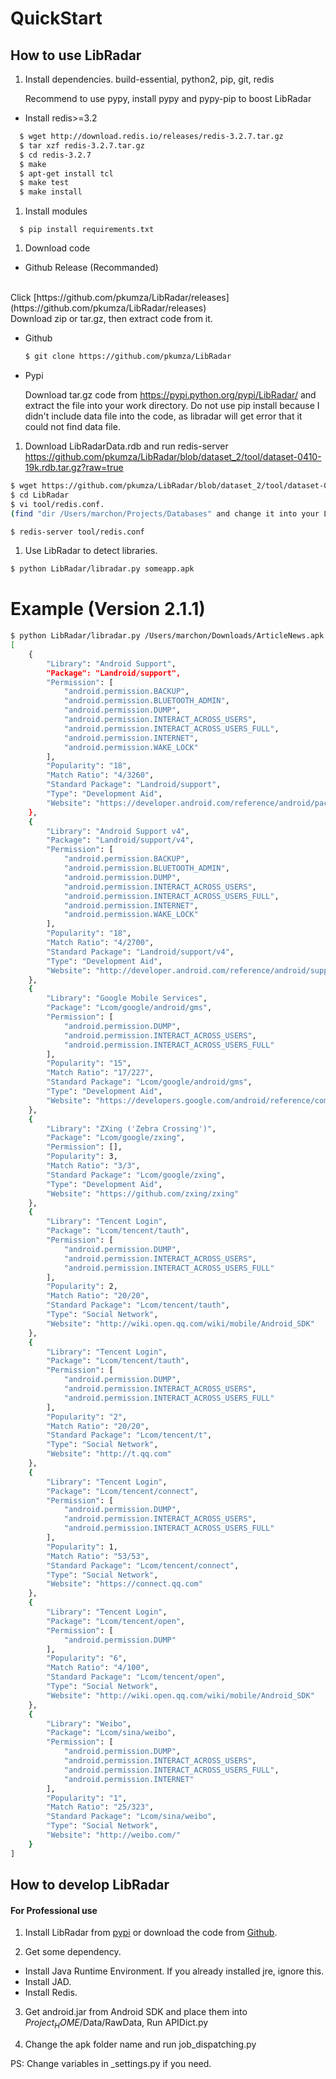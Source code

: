 # QuickStart

## How to use LibRadar

1. Install dependencies. build-essential, python2, pip, git, redis

   Recommend to use pypy, install pypy and pypy-pip to boost LibRadar

  - Install redis>=3.2
  ```bash
    $ wget http://download.redis.io/releases/redis-3.2.7.tar.gz
	$ tar xzf redis-3.2.7.tar.gz
	$ cd redis-3.2.7
	$ make
	$ apt-get install tcl
	$ make test
	$ make install
  ```

1. Install modules

  ```
    $ pip install requirements.txt
  ```

1. Download code

 * Github Release (Recommanded)
 <br/>
 Click [https://github.com/pkumza/LibRadar/releases](https://github.com/pkumza/LibRadar/releases)
 <br/>
 Download zip or tar.gz, then extract code from it.

 - Github
   ```bash
   $ git clone https://github.com/pkumza/LibRadar
   ```

 - Pypi

   Download tar.gz code from https://pypi.python.org/pypi/LibRadar/ and extract the file into your work directory.
   Do not use pip install because I didn't include data file into the code, as libradar will get error that it could not
   find data file.

1. Download LibRadarData.rdb and run redis-server
  https://github.com/pkumza/LibRadar/blob/dataset_2/tool/dataset-0410-19k.rdb.tar.gz?raw=true

  ```bash
  $ wget https://github.com/pkumza/LibRadar/blob/dataset_2/tool/dataset-0410-19k.rdb.tar.gz?raw=true
  $ cd LibRadar
  $ vi tool/redis.conf.
  (find "dir /Users/marchon/Projects/Databases" and change it into your LibRadarData.rdb path.)

  $ redis-server tool/redis.conf
  ```
1. Use LibRadar to detect libraries.

  ```bash
  $ python LibRadar/libradar.py someapp.apk
  ```

# Example (Version 2.1.1)

```bash
$ python LibRadar/libradar.py /Users/marchon/Downloads/ArticleNews.apk
[
    {
        "Library": "Android Support",
        "Package": "Landroid/support",
        "Permission": [
            "android.permission.BACKUP",
            "android.permission.BLUETOOTH_ADMIN",
            "android.permission.DUMP",
            "android.permission.INTERACT_ACROSS_USERS",
            "android.permission.INTERACT_ACROSS_USERS_FULL",
            "android.permission.INTERNET",
            "android.permission.WAKE_LOCK"
        ],
        "Popularity": "18",
        "Match Ratio": "4/3260",
        "Standard Package": "Landroid/support",
        "Type": "Development Aid",
        "Website": "https://developer.android.com/reference/android/package-summary.html"
    },
    {
        "Library": "Android Support v4",
        "Package": "Landroid/support/v4",
        "Permission": [
            "android.permission.BACKUP",
            "android.permission.BLUETOOTH_ADMIN",
            "android.permission.DUMP",
            "android.permission.INTERACT_ACROSS_USERS",
            "android.permission.INTERACT_ACROSS_USERS_FULL",
            "android.permission.INTERNET",
            "android.permission.WAKE_LOCK"
        ],
        "Popularity": "18",
        "Match Ratio": "4/2700",
        "Standard Package": "Landroid/support/v4",
        "Type": "Development Aid",
        "Website": "http://developer.android.com/reference/android/support/v4/app/package-summary.html"
    },
    {
        "Library": "Google Mobile Services",
        "Package": "Lcom/google/android/gms",
        "Permission": [
            "android.permission.DUMP",
            "android.permission.INTERACT_ACROSS_USERS",
            "android.permission.INTERACT_ACROSS_USERS_FULL"
        ],
        "Popularity": "15",
        "Match Ratio": "17/227",
        "Standard Package": "Lcom/google/android/gms",
        "Type": "Development Aid",
        "Website": "https://developers.google.com/android/reference/com/google/android/gms/package-summary"
    },
    {
        "Library": "ZXing ('Zebra Crossing')",
        "Package": "Lcom/google/zxing",
        "Permission": [],
        "Popularity": 3,
        "Match Ratio": "3/3",
        "Standard Package": "Lcom/google/zxing",
        "Type": "Development Aid",
        "Website": "https://github.com/zxing/zxing"
    },
    {
        "Library": "Tencent Login",
        "Package": "Lcom/tencent/tauth",
        "Permission": [
            "android.permission.DUMP",
            "android.permission.INTERACT_ACROSS_USERS",
            "android.permission.INTERACT_ACROSS_USERS_FULL"
        ],
        "Popularity": 2,
        "Match Ratio": "20/20",
        "Standard Package": "Lcom/tencent/tauth",
        "Type": "Social Network",
        "Website": "http://wiki.open.qq.com/wiki/mobile/Android_SDK"
    },
    {
        "Library": "Tencent Login",
        "Package": "Lcom/tencent/tauth",
        "Permission": [
            "android.permission.DUMP",
            "android.permission.INTERACT_ACROSS_USERS",
            "android.permission.INTERACT_ACROSS_USERS_FULL"
        ],
        "Popularity": "2",
        "Match Ratio": "20/20",
        "Standard Package": "Lcom/tencent/t",
        "Type": "Social Network",
        "Website": "http://t.qq.com"
    },
    {
        "Library": "Tencent Login",
        "Package": "Lcom/tencent/connect",
        "Permission": [
            "android.permission.DUMP",
            "android.permission.INTERACT_ACROSS_USERS",
            "android.permission.INTERACT_ACROSS_USERS_FULL"
        ],
        "Popularity": 1,
        "Match Ratio": "53/53",
        "Standard Package": "Lcom/tencent/connect",
        "Type": "Social Network",
        "Website": "https://connect.qq.com"
    },
    {
        "Library": "Tencent Login",
        "Package": "Lcom/tencent/open",
        "Permission": [
            "android.permission.DUMP"
        ],
        "Popularity": "6",
        "Match Ratio": "4/100",
        "Standard Package": "Lcom/tencent/open",
        "Type": "Social Network",
        "Website": "http://wiki.open.qq.com/wiki/mobile/Android_SDK"
    },
    {
        "Library": "Weibo",
        "Package": "Lcom/sina/weibo",
        "Permission": [
            "android.permission.DUMP",
            "android.permission.INTERACT_ACROSS_USERS",
            "android.permission.INTERACT_ACROSS_USERS_FULL",
            "android.permission.INTERNET"
        ],
        "Popularity": "1",
        "Match Ratio": "25/323",
        "Standard Package": "Lcom/sina/weibo",
        "Type": "Social Network",
        "Website": "http://weibo.com/"
    }
]

```

## How to develop LibRadar

#### For Professional use

1. Install LibRadar from [pypi](https://pypi.python.org/pypi/LibRadar) or download the code from [Github](http://github.com/pkumza/LibRadar).

2. Get some dependency.
 - Install Java Runtime Environment. If you already installed jre, ignore this.
 - Install JAD.
 - Install Redis.

3. Get android.jar from Android SDK and place them into $Project_HOME$/Data/RawData, Run APIDict.py

4. Change the apk folder name and run job_dispatching.py

PS: Change variables in _settings.py if you need.
